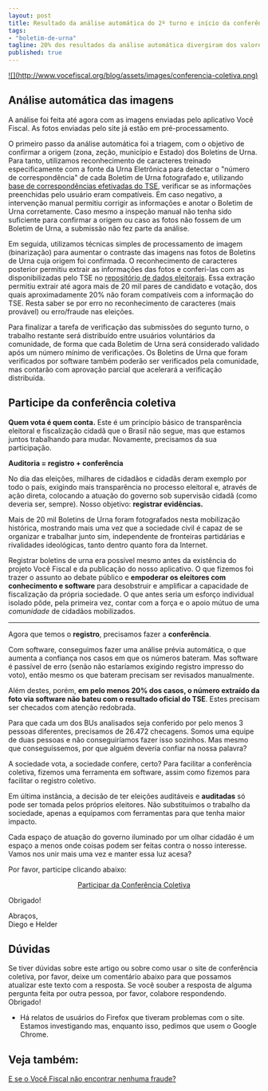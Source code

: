 ```yaml
---
layout: post
title: Resultado da análise automática do 2º turno e início da conferência coletiva
tags:
- "boletim-de-urna"
tagline: 20% dos resultados da análise automática divergiram dos valores oficiais. Começa hoje o mutirão para conferi-los manualmente.
published: true
---
```


<a href="http://somos.vocefiscal.org/conferir" target="_blank">
  ![](http://www.vocefiscal.org/blog/assets/images/conferencia-coletiva.png)
</a>

## Análise automática das imagens

A análise foi feita até agora com as imagens enviadas pelo aplicativo Você Fiscal. As fotos enviadas pelo site já estão em pré-processamento.

O primeiro passo da análise automática foi a triagem, com o objetivo de confirmar a origem (zona, zeção, município e Estado) dos Boletins de Urna. Para tanto, utilizamos reconhecimento de caracteres treinado especificamente com a fonte da Urna Eletrônica para detectar o "número de correspondência" de cada Boletim de Urna fotografado e, utilizando [base de correspondências efetivadas do TSE](http://www.tse.jus.br/eleicoes/estatisticas/repositorio-de-dados-eleitorais), verificar se as informações preenchidas pelo usuário eram compatíveis. Em caso negativo, a intervenção manual permitiu corrigir as informações e anotar o Boletim de Urna corretamente. Caso mesmo a inspeção manual não tenha sido suficiente para confirmar a origem ou caso as fotos não fossem de um Boletim de Urna, a submissão não fez parte da análise.

Em seguida, utilizamos técnicas simples de processamento de imagem (binarização) para aumentar o contraste das imagens nas fotos de Boletins de Urna cuja origem foi confirmada. O reconhecimento de caracteres posterior permitiu extrair as informações das fotos e conferi-las com as disponibilizadas pelo TSE no [repositório de dados eleitorais](http://www.tse.jus.br/eleicoes/estatisticas/repositorio-de-dados-eleitorais). Essa extração permitiu extrair até agora mais de 20 mil pares de candidato e votação, dos quais aproximadamente 20% não foram compatíveis com a informação do TSE. Resta saber se por erro no reconhecimento de caracteres (mais provável) ou erro/fraude nas eleições.

Para finalizar a tarefa de verificação das submissões do segunto turno, o trabalho restante será distribuído entre usuários voluntários da comunidade, de forma que cada Boletim de Urna será considerado validado após um número mínimo de verificações. Os Boletins de Urna que foram verificados por software também poderão ser verificados pela comunidade, mas contarão com aprovação parcial que acelerará a verificação distribuída.

## Participe da conferência coletiva

**Quem vota é quem conta.** Este é um princípio básico de transparência eleitoral e fiscalização cidadã que o Brasil não segue, mas que estamos juntos trabalhando para mudar. Novamente, precisamos da sua participação.

**Auditoria = registro + conferência**

No dia das eleições, milhares de cidadãos e cidadãs deram exemplo por todo o país, exigindo mais transparência no processo eleitoral e, através de ação direta, colocando a atuação do governo sob supervisão cidadã (como deveria ser, sempre). Nosso objetivo: **registrar evidências.**

Mais de 20 mil Boletins de Urna foram fotografados nesta mobilização histórica, mostrando mais uma vez que a sociedade civil é capaz de se organizar e trabalhar junto sim, independente de fronteiras partidárias e rivalidades ideológicas, tanto dentro quanto fora da Internet.

Registrar boletins de urna era possível mesmo antes da existência do projeto Você Fiscal e da publicação do nosso aplicativo. O que fizemos foi trazer o assunto ao debate público e **empoderar os eleitores com conhecimento e software** para desobstruir e amplificar a capacidade de fiscalização da própria sociedade. O que antes seria um esforço individual isolado pôde, pela primeira vez, contar com a força e o apoio mútuo de uma *comunidade* de cidadãos mobilizados.

---

Agora que temos o **registro**, precisamos fazer a **conferência**.

Com software, conseguimos fazer uma análise prévia automática, o que aumenta a confiança nos casos em que os números bateram. Mas software é passível de erro (senão não estaríamos exigindo registro impresso do voto), então mesmo os que bateram precisam ser revisados manualmente.

Além destes, porém, **em pelo menos 20% dos casos, o número extraído da foto via software não bateu com o resultado oficial do TSE**. Estes precisam ser checados com atenção redobrada.

Para que cada um dos BUs analisados seja conferido por pelo menos 3 pessoas diferentes, precisamos de 26.472 checagens. Somos uma equipe de duas pessoas e não conseguiríamos fazer isso sozinhos. Mas mesmo que conseguíssemos, por que alguém deveria confiar na nossa palavra?

A sociedade vota, a sociedade confere, certo? Para facilitar a conferência coletiva, fizemos uma ferramenta em software, assim como fizemos para facilitar o registro coletivo.

Em última instância, a decisão de ter eleições auditáveis e **auditadas** só pode ser tomada pelos próprios eleitores. Não substituímos o trabalho da sociedade, apenas a equipamos com ferramentas para que tenha maior impacto.

Cada espaço de atuação do governo iluminado por um olhar cidadão é um espaço a menos onde coisas podem ser feitas contra o nosso interesse. Vamos nos unir mais uma vez e manter essa luz acesa?

Por favor, participe clicando abaixo:

<p style="text-align: center;"><a href="http://somos.vocefiscal.org/conferir" target="_blank" class="btn btn-large btn-success">Participar da Conferência Coletiva</a></p>

Obrigado!

Abraços,<br />
Diego e Helder

## Dúvidas
Se tiver dúvidas sobre este artigo ou sobre como usar o site de conferência coletiva, por favor, deixe um comentário abaixo para que possamos atualizar este texto com a resposta. Se você souber a resposta de alguma pergunta feita por outra pessoa, por favor, colabore respondendo. Obrigado!

* Há relatos de usuários do Firefox que tiveram problemas com o site. Estamos investigando mas, enquanto isso, pedimos que usem o Google Chrome.

## Veja também:

[E se o Você Fiscal não encontrar nenhuma fraude?](http://www.vocefiscal.org/blog/e-se-o-voce-fiscal-nao-encontrar-nenhuma-fraude/)
